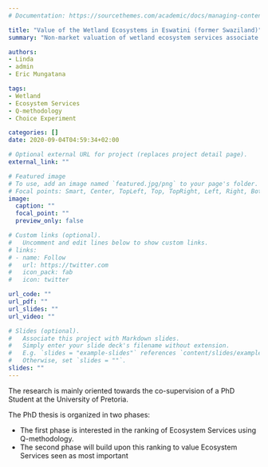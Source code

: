```yaml
---
# Documentation: https://sourcethemes.com/academic/docs/managing-content/

title: "Value of the Wetland Ecosystems in Eswatini (former Swaziland)"
summary: "Non-market valuation of wetland ecosystem services associate with the Hawane Wetland areas in Western Eswatini."

authors: 
- Linda 
- admin
- Eric Mungatana

tags: 
- Wetland
- Ecosystem Services
- Q-methodology
- Choice Experiment

categories: []
date: 2020-09-04T04:59:34+02:00

# Optional external URL for project (replaces project detail page).
external_link: ""

# Featured image
# To use, add an image named `featured.jpg/png` to your page's folder.
# Focal points: Smart, Center, TopLeft, Top, TopRight, Left, Right, BottomLeft, Bottom, BottomRight.
image:
  caption: ""
  focal_point: ""
  preview_only: false

# Custom links (optional).
#   Uncomment and edit lines below to show custom links.
# links:
# - name: Follow
#   url: https://twitter.com
#   icon_pack: fab
#   icon: twitter

url_code: ""
url_pdf: ""
url_slides: ""
url_video: ""

# Slides (optional).
#   Associate this project with Markdown slides.
#   Simply enter your slide deck's filename without extension.
#   E.g. `slides = "example-slides"` references `content/slides/example-slides.md`.
#   Otherwise, set `slides = ""`.
slides: ""
---
```


The research is mainly oriented towards the co-supervision of a PhD Student at the University of Pretoria. 

The PhD thesis is organized in two phases:

+ The first phase is interested in the ranking of Ecosystem Services using Q-methodology. 
+ The second phase will build upon this ranking to value Ecosystem Services seen as most important

